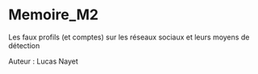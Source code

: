 # Memoire_M2

Les faux profils (et comptes) sur les réseaux sociaux et leurs moyens de détection

Auteur : Lucas Nayet

